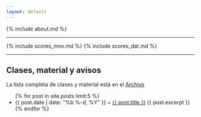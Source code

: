 ```yaml
---
layout: default
---
```


{% include about.md %}
- - - 
{% include scores_mov.md %}
{% include scores_dat.md %}
- - -

## Clases, material y avisos

La lista completa de clases y material está en el [Archivo](https://felipegonzalez.github.io/aprendizaje_estadistico_2015/archivo/)


<ul class="post-list">
    {% for post in site.posts limit:5 %}
      <li>  <span class="post-meta">{{ post.date | date: "%b %-d, %Y" }} ~</span> 
          <a class="post-link" href="{{ post.url | prepend: site.baseurl }}"> {{ post.title }}</a>
	{{ post.excerpt }}
      </li>
    {% endfor %}
</ul>




